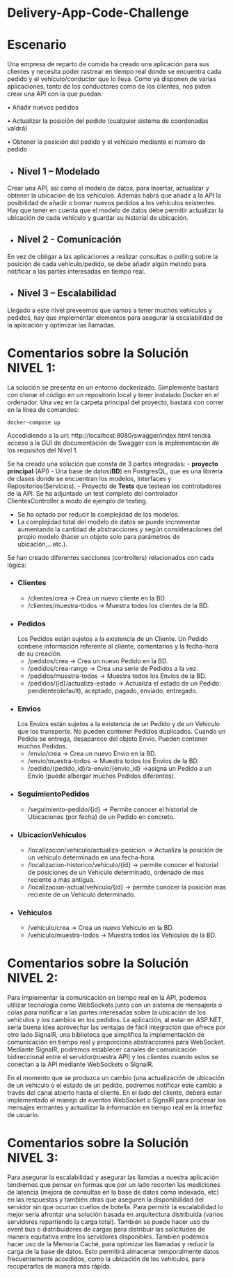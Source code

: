 # Delivery-App-Code-Challenge

# Escenario

Una empresa de reparto de comida ha creado una aplicación para sus
clientes y necesita poder rastrear en tiempo real donde se encuentra cada
pedido y el vehículo/conductor que lo lleva.
Como ya disponen de varias aplicaciones, tanto de los conductores como
de los clientes, nos piden crear una API con la que puedan:

• Añadir nuevos pedidos

• Actualizar la posición del pedido (cualquier sistema de
coordenadas valdrá)

• Obtener la posición del pedido y el vehículo mediante el número de
pedido

- ## Nivel 1 – Modelado

Crear una API, asi como el modelo de datos, para insertar, actualizar y
obtener la ubicación de los vehículos.
Además habrá que añadir a la API la posibilidad de añadir o borrar nuevos
pedidos a los vehículos existentes.
Hay que tener en cuenta que el modelo de datos debe permitir actualizar
la ubicación de cada vehículo y guardar su historial de ubicación.

- ## Nivel 2 - Comunicación

En vez de obligar a las aplicaciones a realizar consultas o polling sobre la
posición de cada vehículo/pedido, se debe añadir algún metodo para
notificar a las partes interesadas en tiempo real.

- ## Nivel 3 – Escalabilidad

Llegado a este nivel preveemos que vamos a tener muchos vehículos y
pedidos, hay que implementar elementos para asegurar la escalabilidad
de la aplicación y optimizar las llamadas.

# Comentarios sobre la Solución NIVEL 1:

La solución se presenta en un entorno dockerizado. Simplemente bastará con clonar el código en un repositorio local y tener instalado Docker en el ordenador.
Una vez en la carpeta principal del proyecto, bastará con correr en la linea de comandos:

```
docker-compose up
```

Accedidiendo a la url: http://localhost:8080/swagger/index.html tendrá acceso a la GUI de documentación de Swagger con la implementación de los requisitos del Nivel 1.

Se ha creado una solución que consta de 3 partes integradas:
	- **proyecto principal** (API)
	- Una base de datos(**BD**) en PostgresQL, que es una libreria de clases donde se encuentran los modelos, Interfaces y Repositorios(Servicios).
	- Proyecto de **Tests** que testean los controladores de la API. Se ha adjuntado un test completo del controlador ClientesController a modo de ejemplo de testing.
- Se ha optado por reducir la complejidad de los modelos.
- La complejidad total del modelo de datos se puede incrementar aumentando la cantidad de abstracciones y según consideraciones del propio modelo (hacer un objeto solo para parámetros de ubicación,...etc.).

Se han creado diferentes secciones (controllers) relacionados con cada lógica:

- ### Clientes
	- /clientes/crea -> Crea un nuevo cliente en la BD.
	- /clientes/muestra-todos -> Muestra todos los clientes de la BD.
- ### Pedidos
	Los Pedidos están sujetos a la existencia de un Cliente. Un Pedido contiene información referente al cliente, comentarios y la fecha-hora de su creación.
	- /pedidos/crea -> Crea un nuevo Pedido en la BD.
	- /pedidos/crea-rango -> Crea una serie de Pedidos a la vez.
	- /pedidos/muestra-todos -> Muestra todos los Envios de la BD.
	- /pedidos/{id}/actualiza-estado -> Actualiza el estado de un Pedido: pendiente(default), aceptado, pagado, enviado, entregado.
- ### Envios
	Los Envios están sujetos a la existencia de un Pedido y de un Vehiculo que los transporte. No pueden contener Pedidos duplicados. Cuando un Pedido se entrega, desaparece del objeto Envio. Pueden contener muchos Pedidos.
	- /envio/crea -> Crea un nuevo Envio en la BD.
	- /envio/muestra-todos -> Muestra todos los Envios de la BD.
	- /pedido/{pedido_id}/a-envio/{envio_id} ->asigna un Pedido a un Envio (puede albergar muchos Pedidos diferentes).
- ### SeguimientoPedidos
	- /seguimiento-pedido/{id} -> Permite conocer el historial de Ubicaciones (por fecha) de un Pedido en concreto.
- ### UbicacionVehiculos
	- /localizacion/vehiculo/actualiza-posicion -> Actualiza la posición de un vehiculo determinado en una fecha-hora.
	- /localizacion-historico/vehiculo/{id} -> permite conocer el historial de posiciones de un Vehiculo determinado, ordenado de mas reciente a más antigua.
	- /localizacion-actual/vehiculo/{id} -> permite conocer la posición mas reciente de un Vehiculo determinado.
- ### Vehiculos
	- /vehiculo/crea -> Crea un nuevo Vehiculo en la BD.
	- /vehiculo/muestra-todos -> Muestra todos los Vehiculos de la BD.

# Comentarios sobre la Solución NIVEL 2:
Para implementar la comunicación en tiempo real en la API, podemos utilizar tecnología como WebSockets junto con un sistema de mensajería o colas para notificar a las partes interesadas sobre la ubicación de los vehículos y los cambios en los pedidos. La aplicación, al estar en ASP.NET, sería buena idea aprovechar las ventajas de fácil integración que ofrece por otro lado SignalR, una biblioteca que simplifica la implementación de comunicación en tiempo real y proporciona abstracciones para WebSocket. Mediante SignalR, podremos establecer canales de comunicación bidireccional entre el servidor(nuestra API) y los clientes cuando estos se conectan a la API mediante WebSockets o SignalR.

En el momento que se produzca un cambio (una actualización de ubicación de un vehiculo o el estado de un pedido, podremos notificar este cambio a través del canal abierto hasta el cliente. En el lado del cliente, deberá estar implementado el manejo de eventos WebSocket o SignalR para procesar los mensajes entrantes y actualizar la información en tiempo real en la interfaz de usuario.

# Comentarios sobre la Solución NIVEL 3:
Para asegurar la escalabilidad y asegurar las llamdas a nuestra aplicación tendremos que pensar en formas que por un lado recorten las mediciones de latencia (mejora de consultas en la base de datos como indexado, etc) en las respuestas y también otras que aseguren la disponibilidad del servidor sin que ocurran cuellos de botella.
Para permitir la escalabilidad lo mejor sería afrontar una solución basada en arquitectura distribuida (varios servidores repartiendo la carga total).
También se puede hacer uso de event bus o distribuidores de cargas para distribuir las solicitudes de manera equitativa entre los servidores disponibles.
También podemos hacer uso de la Memoria Caché, para optimizar las llamadas y reducir la carga de la base de datos. Esto permitirá almacenar temporalmente datos frecuentemente accedidos, como la ubicación de los vehículos, para recuperarlos de manera más rápida.
